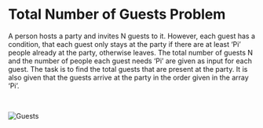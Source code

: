 # Total Number of Guests Problem
A person hosts a party and invites N guests to it. However, each guest has a condition, that each guest only stays at the party if
there are at least ‘Pi’ people already at the party, otherwise leaves. The total number of guests N and the number of people each guest
needs ‘Pi’ are given as input for each guest. The task is to find the total guests that are present at the party. It is also given that
the guests arrive at the party in the order given in the array ‘Pi’.

<br>

![Guests](https://joinclubsoda.com/wp-content/uploads/2015/11/Party-guests-1-1024x599.jpg)
